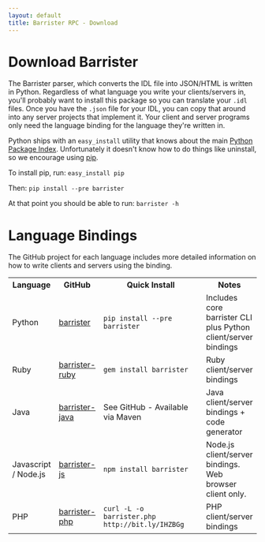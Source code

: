 ```yaml
---
layout: default
title: Barrister RPC - Download
---
```


# Download Barrister

The Barrister parser, which converts the IDL file into JSON/HTML is written in Python. 
Regardless of what language you write your clients/servers in, you'll probably want to install
this package so you can translate your `.idl` files.  Once you have the `.json` file for your
IDL, you can copy that around into any server projects that implement it.  Your client and 
server programs only need the language binding for the language they're written in.

Python ships with an `easy_install` utility that knows about the main 
[Python Package Index](http://pypi.python.org/pypi).  Unfortunately it doesn't know how to 
do things like uninstall, so we encourage using [pip](http://pypi.python.org/pypi/pip).  

To install pip, run:  `easy_install pip`

Then: `pip install --pre barrister`

At that point you should be able to run: `barrister -h`

# Language Bindings

The GitHub project for each language includes more detailed information on how to write 
clients and servers using the binding.

<table class="table table-bordered table-striped">
  <tr>
    <th>Language</th>
    <th>GitHub</th>
    <th width="50%">Quick Install</th>
    <th>Notes</th>
  </tr>
  <tr>
    <td>Python</td>
    <td><a href="https://github.com/coopernurse/barrister">barrister</a></td>
    <td width="50%"><code>pip install --pre barrister</code></td>
    <td>Includes core barrister CLI plus Python client/server bindings</td>
  </tr>
  <tr>
    <td>Ruby</td>
    <td><a href="https://github.com/coopernurse/barrister-ruby">barrister-ruby</a></td>
    <td width="50%"><code>gem install barrister</code></td>
    <td>Ruby client/server bindings</td>
  </tr>
  <tr>
    <td>Java</td>
    <td><a href="https://github.com/coopernurse/barrister-java">barrister-java</a></td>
    <td width="50%">See GitHub - Available via Maven</td>
    <td>Java client/server bindings + code generator</td>
  </tr>
  <tr>
    <td>Javascript / Node.js</td>
    <td><a href="https://github.com/coopernurse/barrister-js">barrister-js</a></td>
    <td width="50%"><code>npm install barrister</code></td>
    <td>Node.js client/server bindings. Web browser client only.</td>
  </tr>
  <tr>
    <td>PHP</td>
    <td><a href="https://github.com/coopernurse/barrister-php">barrister-php</a></td>
    <td width="50%"><code>curl -L -o barrister.php http://bit.ly/IHZBGg</code></td>
    <td>PHP client/server bindings</td>
  </tr>

</table>

